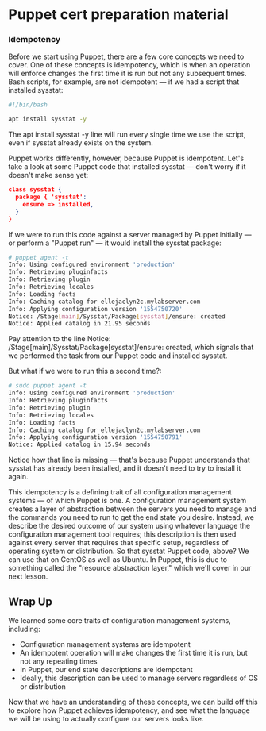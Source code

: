 # Puppet cert preparation material

### Idempotency

Before we start using Puppet, there are a few core concepts we need to cover. One of these concepts is idempotency, which is when an operation will enforce changes the first time it is run but not any subsequent times. Bash scripts, for example, are not idempotent — if we had a script that installed sysstat:

```bash
#!/bin/bash

apt install sysstat -y
```
The apt install sysstat -y line will run every single time we use the script, even if sysstat already exists on the system.

Puppet works differently, however, because Puppet is idempotent. Let's take a look at some Puppet code that installed sysstat — don't worry if it doesn't make sense yet:

```json
class sysstat {
  package { 'sysstat':
    ensure => installed,
  }
}
```

If we were to run this code against a server managed by Puppet initially — or perform a "Puppet run" — it would install the sysstat package:

```bash
# puppet agent -t
Info: Using configured environment 'production'
Info: Retrieving pluginfacts
Info: Retrieving plugin
Info: Retrieving locales
Info: Loading facts
Info: Caching catalog for ellejaclyn2c.mylabserver.com
Info: Applying configuration version '1554750720'
Notice: /Stage[main]/Sysstat/Package[sysstat]/ensure: created
Notice: Applied catalog in 21.95 seconds
```
Pay attention to the line Notice: /Stage[main]/Sysstat/Package[sysstat]/ensure: created, which signals that we performed the task from our Puppet code and installed sysstat.

But what if we were to run this a second time?:

```bash
# sudo puppet agent -t
Info: Using configured environment 'production'
Info: Retrieving pluginfacts
Info: Retrieving plugin
Info: Retrieving locales
Info: Loading facts
Info: Caching catalog for ellejaclyn2c.mylabserver.com
Info: Applying configuration version '1554750791'
Notice: Applied catalog in 15.94 seconds
```

Notice how that line is missing — that's because Puppet understands that sysstat has already been installed, and it doesn't need to try to install it again.

This idempotency is a defining trait of all configuration management systems — of which Puppet is one. A configuration management system creates a layer of abstraction between the servers you need to manage and the commands you need to run to get the end state you desire. Instead, we describe the desired outcome of our system using whatever language the configuration management tool requires; this description is then used against every server that requires that specific setup, regardless of operating system or distribution. So that sysstat Puppet code, above? We can use that on CentOS as well as Ubuntu. In Puppet, this is due to something called the "resource abstraction layer," which we'll cover in our next lesson.

## Wrap Up

We learned some core traits of configuration management systems, including:
* Configuration management systems are idempotent
* An idempotent operation will make changes the first time it is run, but not any repeating times
* In Puppet, our end state descriptions are idempotent
* Ideally, this description can be used to manage servers regardless of OS or distribution

Now that we have an understanding of these concepts, we can build off this to explore how Puppet achieves idempotency, and see what the language we will be using to actually configure our servers looks like.
